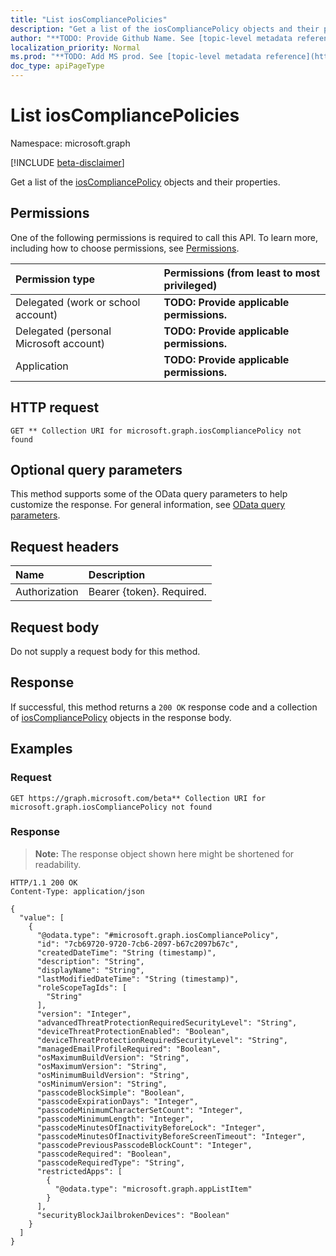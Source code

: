 ```yaml
---
title: "List iosCompliancePolicies"
description: "Get a list of the iosCompliancePolicy objects and their properties."
author: "**TODO: Provide Github Name. See [topic-level metadata reference](https://msgo.azurewebsites.net/add/document/guidelines/metadata.html#topic-level-metadata)**"
localization_priority: Normal
ms.prod: "**TODO: Add MS prod. See [topic-level metadata reference](https://msgo.azurewebsites.net/add/document/guidelines/metadata.html#topic-level-metadata)**"
doc_type: apiPageType
---
```


# List iosCompliancePolicies
Namespace: microsoft.graph

[!INCLUDE [beta-disclaimer](../../includes/beta-disclaimer.md)]

Get a list of the [iosCompliancePolicy](../resources/ioscompliancepolicy.md) objects and their properties.

## Permissions
One of the following permissions is required to call this API. To learn more, including how to choose permissions, see [Permissions](/graph/permissions-reference).

|Permission type|Permissions (from least to most privileged)|
|:---|:---|
|Delegated (work or school account)|**TODO: Provide applicable permissions.**|
|Delegated (personal Microsoft account)|**TODO: Provide applicable permissions.**|
|Application|**TODO: Provide applicable permissions.**|

## HTTP request

<!-- {
  "blockType": "ignored"
}
-->
``` http
GET ** Collection URI for microsoft.graph.iosCompliancePolicy not found
```

## Optional query parameters
This method supports some of the OData query parameters to help customize the response. For general information, see [OData query parameters](/graph/query-parameters).

## Request headers
|Name|Description|
|:---|:---|
|Authorization|Bearer {token}. Required.|

## Request body
Do not supply a request body for this method.

## Response

If successful, this method returns a `200 OK` response code and a collection of [iosCompliancePolicy](../resources/ioscompliancepolicy.md) objects in the response body.

## Examples

### Request
<!-- {
  "blockType": "request",
  "name": "list_ioscompliancepolicy"
}
-->
``` http
GET https://graph.microsoft.com/beta** Collection URI for microsoft.graph.iosCompliancePolicy not found
```


### Response
>**Note:** The response object shown here might be shortened for readability.
<!-- {
  "blockType": "response",
  "truncated": true,
  "@odata.type": "Collection(microsoft.graph.iosCompliancePolicy)"
}
-->
``` http
HTTP/1.1 200 OK
Content-Type: application/json

{
  "value": [
    {
      "@odata.type": "#microsoft.graph.iosCompliancePolicy",
      "id": "7cb69720-9720-7cb6-2097-b67c2097b67c",
      "createdDateTime": "String (timestamp)",
      "description": "String",
      "displayName": "String",
      "lastModifiedDateTime": "String (timestamp)",
      "roleScopeTagIds": [
        "String"
      ],
      "version": "Integer",
      "advancedThreatProtectionRequiredSecurityLevel": "String",
      "deviceThreatProtectionEnabled": "Boolean",
      "deviceThreatProtectionRequiredSecurityLevel": "String",
      "managedEmailProfileRequired": "Boolean",
      "osMaximumBuildVersion": "String",
      "osMaximumVersion": "String",
      "osMinimumBuildVersion": "String",
      "osMinimumVersion": "String",
      "passcodeBlockSimple": "Boolean",
      "passcodeExpirationDays": "Integer",
      "passcodeMinimumCharacterSetCount": "Integer",
      "passcodeMinimumLength": "Integer",
      "passcodeMinutesOfInactivityBeforeLock": "Integer",
      "passcodeMinutesOfInactivityBeforeScreenTimeout": "Integer",
      "passcodePreviousPasscodeBlockCount": "Integer",
      "passcodeRequired": "Boolean",
      "passcodeRequiredType": "String",
      "restrictedApps": [
        {
          "@odata.type": "microsoft.graph.appListItem"
        }
      ],
      "securityBlockJailbrokenDevices": "Boolean"
    }
  ]
}
```

